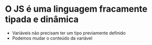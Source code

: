 # O JS é uma linguagem fracamente tipada e dinâmica

- Variáveis não precisam ter um tipo previamente definido
- Podemos mudar o conteúdo da variável